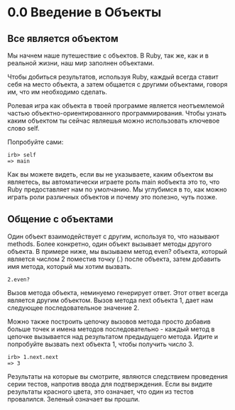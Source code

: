 ﻿# 0.0 Введение в Объекты #

## Все является объектом ##

Мы начнем наше путешествие с объектов.
В Ruby, так же, как и в реальной жизни, наш мир заполнен объектами. 

Чтобы добиться результатов, используя Ruby, каждый всегда ставит себя на место объекта, а затем общается с другими объектами, говоря им, что им необходимо сделать.

Ролевая игра как объекта в твоей программе является неотъемлемой частью объектно-ориентированного программирования. Чтобы узнать каким объектом ты сейчас являешья можно использовать ключевое слово self.

Попробуйте сами:

	irb> self
	=> main

Как вы можете видеть, если вы не указываете, каким объектом вы являетесь, вы автоматически играете роль main яобъекта это то, что Ruby предоставляет нам по умолчанию.
Мы углубимся в то, как можно играть роли различных объектов и почему это полезно, чуть позже.


## Общение с объектами  ##

Один объект взаимодействует с другим, используя то, что называют methods. Более конкретно, один объект вызывает методы другого объекта.
В примере ниже, мы вызываем метод even? объекта, который является числом 2 поместив точку (.) после объекта, затем добавить имя метода, который мы хотим вызвать.

	2.even?

Вызов метода объекта, неминуемо генерирует ответ. Этот ответ всегда является другим объектом. Вызов метода next объекта 1, дает нам следующее последовательное значение 2.

Можно также построить цепочку вызовов метода просто добавив больше точек и имена методов последовательно - каждый метод в цепочке вызывается над результатом предыдущего метода. Идите и попробуйте вызвать next объекта 1, чтобы получить число 3.

	irb> 1.next.next
	=> 3

Результаты на которые вы смотрите, являются следствием проведения серии тестов, напротив ввода для подтверждения. Если вы видите результаты красного цвета, это означает, что один из тестов провалился. Зеленый означает вы прошли.


	



